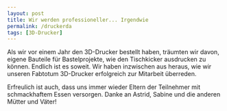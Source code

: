 ```yaml
---
layout: post
title: Wir werden professioneller... Irgendwie
permalink: /druckerda
tags: [3D-Drucker]
---
```


Als wir vor einem Jahr den 3D-Drucker bestellt haben, träumten wir davon, eigene Bauteile für Bastelprojekte, wie den Tischkicker ausdrucken zu können. Endlich ist es soweit. Wir haben inzwischen aus heraus, wie wir unseren Fabtotum 3D-Drucker erfolgreich zur Mitarbeit überreden. 

Erfreulich ist auch, dass uns immer wieder Eltern der Teilnehmer mit schmackhaftem Essen versorgen. Danke an Astrid, Sabine und die anderen Mütter und Väter!